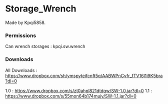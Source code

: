 # Storage_Wrench

Made by Kpqi5858.


### Permissions
Can wrench storages : kpqi.sw.wrench



### Downloads
All Downloads : https://www.dropbox.com/sh/ymspyteifcnft5q/AABWPnCvfr_fTV16l1i9K5bra?dl=0

1.0 : https://www.dropbox.com/s/zt0ahpl821dtdqw/SW-1.0.jar?dl=0
1.1 : https://www.dropbox.com/s/55mon64b174mujv/SW-1.1.jar?dl=0
